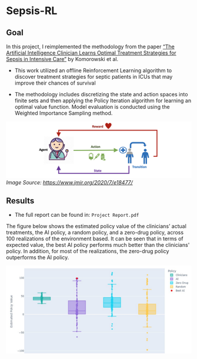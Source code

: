 # Sepsis-RL

## Goal

In this project, I reimplemented the methodology from the paper [“The Artificial Intelligence Clinician Learns Optimal Treatment Strategies for Sepsis in Intensive Care”](https://www.nature.com/articles/s41591-018-0213-5) by Komorowski et al. 

- This work utilized an offline Reinforcement Learning algorithm to discover treatment strategies for septic patients in ICUs that may improve their chances of survival

- The methodology includes discretizing the state and action spaces into finite sets and then applying the Policy Iteration algorithm for learning an optimal value function. Model evaluation is conducted using the Weighted Importance Sampling method.


 ![Sepsis-RL](https://github.com/OdedMous/Sepsis-RL/blob/main/images/RL%20framework.png) 
*Image Source: https://www.jmir.org/2020/7/e18477/* 


## Results

- The full report can be found in: ```Project Report.pdf```

The figure below shows the estimated policy value of the clinicians’ actual treatments, the AI policy, a random policy, and a zero-drug policy, across 100 realizations of the environment based. It can be seen that in terms of expected value, the best AI policy performs much better than the clinicians' policy. In addition, for most of the realizations, the zero-drug policy outperforms the AI policy.

![Sepsis-RL](https://github.com/OdedMous/Sepsis-RL/blob/main/images/Result1.png)


